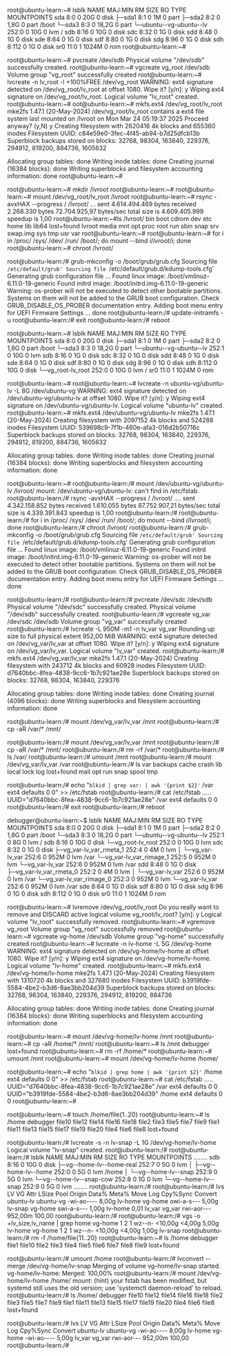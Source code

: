 <!-- ============= HOMEWORK-3 ============= -->


<!-- 1.	Уменьшить том под / до 8G.; -->

<!-- ===== просмотр сведений о дисках ===== -->

root@ubuntu-learn:~# lsblk
NAME                      MAJ:MIN RM  SIZE RO TYPE MOUNTPOINTS
sda                         8:0    0   20G  0 disk
├─sda1                      8:1    0    1M  0 part
├─sda2                      8:2    0  1,8G  0 part /boot
└─sda3                      8:3    0 18,2G  0 part
  └─ubuntu--vg-ubuntu--lv 252:0    0   10G  0 lvm  /
sdb                         8:16   0   10G  0 disk
sdc                         8:32   0    1G  0 disk
sdd                         8:48   0    1G  0 disk
sde                         8:64   0    1G  0 disk
sdf                         8:80   0    1G  0 disk
sdg                         8:96   0    1G  0 disk
sdh                         8:112  0    1G  0 disk
sr0                        11:0    1 1024M  0 rom
root@ubuntu-learn:~#

<!-- ============= Cоздаем LVM для переноса ============= -->

root@ubuntu-learn:~# pvcreate /dev/sdb
  Physical volume "/dev/sdb" successfully created.
root@ubuntu-learn:~# vgcreate vg_root /dev/sdb
  Volume group "vg_root" successfully created
root@ubuntu-learn:~# lvcreate -n lv_root -l +100%FREE /dev/vg_root
WARNING: ext4 signature detected on /dev/vg_root/lv_root at offset 1080. Wipe it? [y/n]: y
  Wiping ext4 signature on /dev/vg_root/lv_root.
  Logical volume "lv_root" created.
root@ubuntu-learn:~#
oot@ubuntu-learn:~# mkfs.ext4 /dev/vg_root/lv_root
mke2fs 1.47.1 (20-May-2024)
/dev/vg_root/lv_root contains a ext4 file system
	last mounted on /lvroot on Mon Mar 24 05:19:37 2025
Proceed anyway? (y,N) y
Creating filesystem with 2620416 4k blocks and 655360 inodes
Filesystem UUID: c84e59e0-3fec-4f45-ab94-b7d25dfcb13b
Superblock backups stored on blocks:
	32768, 98304, 163840, 229376, 294912, 819200, 884736, 1605632

Allocating group tables: done
Writing inode tables: done
Creating journal (16384 blocks): done
Writing superblocks and filesystem accounting information: done
root@ubuntu-learn:~#


<!-- ============= Монтирование и перенос данных ============= -->

root@ubuntu-learn:~# mkdir /lvroot
root@ubuntu-learn:~#
root@ubuntu-learn:~# mount /dev/vg_root/lv_root /lvroot
root@ubuntu-learn:~# rsync -avxHAX --progress / /lvroot/
...
sent 4.614.494.469 bytes  received 2.268.330 bytes  72.704.925,97 bytes/sec
total size is 4.609.405.999  speedup is 1,00
root@ubuntu-learn:~#ls /lvroot/
bin  boot  cdrom  dev  etc  home  lib  lib64  lost+found  lvroot  media  mnt  opt  proc  root  run  sbin  snap  srv  swap.img  sys  tmp  usr  var
root@ubuntu-learn:~#
root@ubuntu-learn:~# for i in /proc/ /sys/ /dev/ /run/ /boot/;  do mount --bind $i /lvroot/$i; done
root@ubuntu-learn:~# chroot /lvroot/

<!-- ============= Обновление grub ============= -->

root@ubuntu-learn:/# grub-mkconfig -o /boot/grub/grub.cfg
Sourcing file `/etc/default/grub'
Sourcing file `/etc/default/grub.d/kdump-tools.cfg'
Generating grub configuration file ...
Found linux image: /boot/vmlinuz-6.11.0-19-generic
Found initrd image: /boot/initrd.img-6.11.0-19-generic
Warning: os-prober will not be executed to detect other bootable partitions.
Systems on them will not be added to the GRUB boot configuration.
Check GRUB_DISABLE_OS_PROBER documentation entry.
Adding boot menu entry for UEFI Firmware Settings ...
done
root@ubuntu-learn:/# update-initramfs -u
root@ubuntu-learn:/#
exit
root@ubuntu-learn:/# reboot

<!-- ============= Загрузка во временный LVM ============= -->

root@ubuntu-learn:~# lsblk
NAME                      MAJ:MIN RM  SIZE RO TYPE MOUNTPOINTS
sda                         8:0    0   20G  0 disk
├─sda1                      8:1    0    1M  0 part
├─sda2                      8:2    0  1,8G  0 part /boot
└─sda3                      8:3    0 18,2G  0 part
  └─ubuntu--vg-ubuntu--lv 252:1    0   10G  0 lvm
sdb                         8:16   0    1G  0 disk
sdc                         8:32   0    1G  0 disk
sdd                         8:48   0    1G  0 disk
sde                         8:64   0    1G  0 disk
sdf                         8:80   0    1G  0 disk
sdg                         8:96   0    1G  0 disk
sdh                         8:112  0   10G  0 disk
└─vg_root-lv_root         252:0    0   10G  0 lvm  /
sr0                        11:0    1 1024M  0 rom


<!-- ============= Уменьшаем основной LV и создаем файловую систему ============= -->

root@ubuntu-learn:~#
root@ubuntu-learn:~# lvcreate -n ubuntu-vg/ubuntu-lv -L 8G /dev/ubuntu-vg
WARNING: ext4 signature detected on /dev/ubuntu-vg/ubuntu-lv at offset 1080. Wipe it? [y/n]: y
  Wiping ext4 signature on /dev/ubuntu-vg/ubuntu-lv.
  Logical volume "ubuntu-lv" created.
root@ubuntu-learn:~# mkfs.ext4 /dev/ubuntu-vg/ubuntu-lv
mke2fs 1.47.1 (20-May-2024)
Creating filesystem with 2097152 4k blocks and 524288 inodes
Filesystem UUID: 539698c9-7f1b-460e-afa3-016d2b50716c
Superblock backups stored on blocks:
	32768, 98304, 163840, 229376, 294912, 819200, 884736, 1605632

Allocating group tables: done
Writing inode tables: done
Creating journal (16384 blocks): done
Writing superblocks and filesystem accounting information: done

<!-- ============= Повторяем монтирование, перенос данных и обновление загрузчика ============= -->

root@ubuntu-learn:~#
root@ubuntu-learn:/# mount /dev/ubuntu-vg/ubuntu-lv /lvroot/
mount: /dev/ubuntu-vg/ubuntu-lv: can't find in /etc/fstab.
root@ubuntu-learn:/# rsync -avxHAX --progress / /lvroot/
....
sent 4.342.158.852 bytes  received 1.610.055 bytes  87.752.907,21 bytes/sec
total size is 4.339.391.843  speedup is 1,00
root@ubuntu-learn:/#
root@ubuntu-learn:/# for i in /proc/ /sys/ /dev/ /run/ /boot/;  do mount --bind $i /lvroot/$i; done
root@ubuntu-learn:/# chroot /lvroot/
root@ubuntu-learn:/# grub-mkconfig -o /boot/grub/grub.cfg
Sourcing file `/etc/default/grub'
Sourcing file `/etc/default/grub.d/kdump-tools.cfg'
Generating grub configuration file ...
Found linux image: /boot/vmlinuz-6.11.0-19-generic
Found initrd image: /boot/initrd.img-6.11.0-19-generic
Warning: os-prober will not be executed to detect other bootable partitions.
Systems on them will not be added to the GRUB boot configuration.
Check GRUB_DISABLE_OS_PROBER documentation entry.
Adding boot menu entry for UEFI Firmware Settings ...
done

<!-- 2.	Перенести var на зеркальный LVM.; -->

<!-- ============= Cоздаем LVM для переноса ============= -->

root@ubuntu-learn:/#
root@ubuntu-learn:/# pvcreate /dev/sdc /dev/sdb
  Physical volume "/dev/sdc" successfully created.
  Physical volume "/dev/sdb" successfully created.
root@ubuntu-learn:/# vgcreate vg_var  /dev/sdc /dev/sdb
  Volume group "vg_var" successfully created
root@ubuntu-learn:/# lvcreate -L 950M -m1 -n lv_var vg_var
  Rounding up size to full physical extent 952,00 MiB
WARNING: ext4 signature detected on /dev/vg_var/lv_var at offset 1080. Wipe it? [y/n]: y
  Wiping ext4 signature on /dev/vg_var/lv_var.
  Logical volume "lv_var" created.
root@ubuntu-learn:/# mkfs.ext4 /dev/vg_var/lv_var
mke2fs 1.47.1 (20-May-2024)
Creating filesystem with 243712 4k blocks and 60928 inodes
Filesystem UUID: d7640bbc-8fea-4838-9cc6-1b7c921ae28e
Superblock backups stored on blocks:
	32768, 98304, 163840, 229376

Allocating group tables: done
Writing inode tables: done
Creating journal (4096 blocks): done
Writing superblocks and filesystem accounting information: done

<!-- ============= Монтирование и перенос данных ============= -->

root@ubuntu-learn:/# mount /dev/vg_var/lv_var /mnt
root@ubuntu-learn:/# cp -aR /var/* /mnt/

root@ubuntu-learn:/# mount /dev/vg_var/lv_var /mnt
root@ubuntu-learn:/# cp -aR /var/* /mnt/
root@ubuntu-learn:/# rm -rf /var/*
root@ubuntu-learn:/# ls /var/
root@ubuntu-learn:/# umount /mnt
root@ubuntu-learn:/# mount /dev/vg_var/lv_var /var
root@ubuntu-learn:/# ls var
backups  cache  crash  lib  local  lock  log  lost+found  mail  opt  run  snap  spool  tmp

<!-- ============= Настройка автоматического монтирования ============= -->

root@ubuntu-learn:/# echo "`blkid | grep var: | awk '{print $2}'` /var ext4 defaults 0 0" >> /etc/fstab
root@ubuntu-learn:/# cat /etc/fstab
.....
UUID="d7640bbc-8fea-4838-9cc6-1b7c921ae28e" /var ext4 defaults 0 0
root@ubuntu-learn:/#
exit
root@ubuntu-learn:/# reboot

<!-- 3. Выделить том под /home; -->

debugger@ubuntu-learn:~$ lsblk
NAME                      MAJ:MIN RM  SIZE RO TYPE MOUNTPOINTS
sda                         8:0    0   20G  0 disk
├─sda1                      8:1    0    1M  0 part
├─sda2                      8:2    0  1,8G  0 part /boot
└─sda3                      8:3    0 18,2G  0 part
  └─ubuntu--vg-ubuntu--lv 252:1    0    8G  0 lvm  /
sdb                         8:16   0   10G  0 disk
└─vg_root-lv_root         252:0    0   10G  0 lvm
sdc                         8:32   0    1G  0 disk
├─vg_var-lv_var_rmeta_1   252:4    0    4M  0 lvm
│ └─vg_var-lv_var         252:6    0  952M  0 lvm  /var
└─vg_var-lv_var_rimage_1  252:5    0  952M  0 lvm
  └─vg_var-lv_var         252:6    0  952M  0 lvm  /var
sdd                         8:48   0    1G  0 disk
├─vg_var-lv_var_rmeta_0   252:2    0    4M  0 lvm
│ └─vg_var-lv_var         252:6    0  952M  0 lvm  /var
└─vg_var-lv_var_rimage_0  252:3    0  952M  0 lvm
  └─vg_var-lv_var         252:6    0  952M  0 lvm  /var
sde                         8:64   0    1G  0 disk
sdf                         8:80   0    1G  0 disk
sdg                         8:96   0    1G  0 disk
sdh                         8:112  0    1G  0 disk
sr0                        11:0    1 1024M  0 rom

<!-- ============= Взамен временного LVM пересоздаем LVM для /home ============= -->
root@ubuntu-learn:~# lvremove /dev/vg_root/lv_root
Do you really want to remove and DISCARD active logical volume vg_root/lv_root? [y/n]: y
  Logical volume "lv_root" successfully removed.
root@ubuntu-learn:~# vgremove vg_root
  Volume group "vg_root" successfully removed
root@ubuntu-learn:~# vgcreate vg-home /dev/sdb
  Volume group "vg-home" successfully created
root@ubuntu-learn:~# lvcreate -n lv-home -L 5G /dev/vg-home
WARNING: ext4 signature detected on /dev/vg-home/lv-home at offset 1080. Wipe it? [y/n]: y
  Wiping ext4 signature on /dev/vg-home/lv-home.
  Logical volume "lv-home" created.
root@ubuntu-learn:~# mkfs.ext4 /dev/vg-home/lv-home
mke2fs 1.47.1 (20-May-2024)
Creating filesystem with 1310720 4k blocks and 327680 inodes
Filesystem UUID: b3919fde-5584-4be2-b3d6-8ae3bb204d39
Superblock backups stored on blocks:
	32768, 98304, 163840, 229376, 294912, 819200, 884736

Allocating group tables: done
Writing inode tables: done
Creating journal (16384 blocks): done
Writing superblocks and filesystem accounting information: done

<!-- ============= Монтирование и перенос данных ============= -->

root@ubuntu-learn:~# mount /dev/vg-home/lv-home /mnt
root@ubuntu-learn:~# cp -aR /home/* /mnt/
root@ubuntu-learn:~# ls /mnt
debugger  lost+found
root@ubuntu-learn:~# rm -rf /home/*
root@ubuntu-learn:~# umount /mnt
root@ubuntu-learn:~# mount /dev/vg-home/lv-home /home/

<!-- ============= Настройка автоматического монтирования ============= -->

root@ubuntu-learn:~# echo "`blkid | grep home | awk '{print $2}'`  /home ext4 defaults 0 0" >> /etc/fstab
root@ubuntu-learn:~# cat /etc/fstab
.....
UUID="d7640bbc-8fea-4838-9cc6-1b7c921ae28e" /var ext4 defaults 0 0
UUID="b3919fde-5584-4be2-b3d6-8ae3bb204d39"  /home ext4 defaults 0 0
root@ubuntu-learn:~#

<!-- 4. Снапшоты; -->

root@ubuntu-learn:~# touch /home/file{1..20}
root@ubuntu-learn:~# ls /home
debugger  file10  file12  file14  file16  file18  file2   file3  file5  file7  file9
file1     file11  file13  file15  file17  file19  file20  file4  file6  file8  lost+found

<!-- ============= Создание lvm под snapshot ============= -->

root@ubuntu-learn:/# lvcreate -s -n lv-snap -L 1G /dev/vg-home/lv-home
  Logical volume "lv-snap" created.
root@ubuntu-learn:/#
root@ubuntu-learn:/# lsblk
NAME                      MAJ:MIN RM  SIZE RO TYPE MOUNTPOINTS
........
sdb                         8:16   0   10G  0 disk
├─vg--home-lv--home-real  252:7    0    5G  0 lvm
│ ├─vg--home-lv--home     252:0    0    5G  0 lvm  /home
│ └─vg--home-lv--snap     252:9    0    5G  0 lvm
└─vg--home-lv--snap-cow   252:8    0    1G  0 lvm
  └─vg--home-lv--snap     252:9    0    5G  0 lvm
........
root@ubuntu-learn:/#
root@ubuntu-learn:/# lvs
  LV        VG        Attr       LSize   Pool Origin  Data%  Meta%  Move Log Cpy%Sync Convert
  ubuntu-lv ubuntu-vg -wi-ao----   8,00g
  lv-home   vg-home   owi-a-s---   5,00g
  lv-snap   vg-home   swi-a-s---   1,00g      lv-home 0,01
  lv_var    vg_var    rwi-aor--- 952,00m                                     100,00
root@ubuntu-learn:/#
root@ubuntu-learn:/# vgs -o +lv_size,lv_name | grep home
  vg-home     1   2   1 wz--n- <10,00g  <4,00g   5,00g lv-home
  vg-home     1   2   1 wz--n- <10,00g  <4,00g   1,00g lv-snap
root@ubuntu-learn:/# rm -f /home/file{11..20}
root@ubuntu-learn:~# ls /home
debugger  file1  file10  file2  file3  file4  file5  file6  file7  file8  file9  lost+found

<!-- ============= Восстановление lvm из snapshot ============= -->

root@ubuntu-learn:/# umount /home
root@ubuntu-learn:/# lvconvert --merge /dev/vg-home/lv-snap
  Merging of volume vg-home/lv-snap started.
  vg-home/lv-home: Merged: 100,00%
root@ubuntu-learn:/# mount /dev/vg-home/lv-home  /home/
mount: (hint) your fstab has been modified, but systemd still uses
       the old version; use 'systemctl daemon-reload' to reload.
root@ubuntu-learn:/# ls /home/
debugger  file10  file12  file14  file16  file18  file2   file3  file5  file7  file9
file1     file11  file13  file15  file17  file19  file20  file4  file6  file8  lost+found

<!-- ============= Проверяем что snapshot удалился ============= -->

root@ubuntu-learn:/# lvs
  LV        VG        Attr       LSize   Pool Origin Data%  Meta%  Move Log Cpy%Sync Convert
  ubuntu-lv ubuntu-vg -wi-ao----   8,00g
  lv-home   vg-home   -wi-ao----   5,00g
  lv_var    vg_var    rwi-aor--- 952,00m                                    100,00
root@ubuntu-learn:/#



